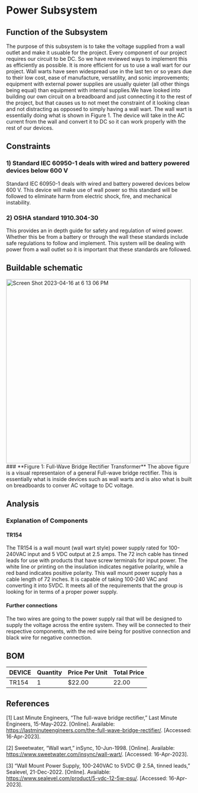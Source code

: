 # Power Subsystem


  
 
## Function of the Subsystem

The purpose of this subsystem is to take the voltage supplied from a wall outlet and make it usuable for the project. Every component of our project requires our circuit to be DC. So we have reviewed ways to implement this as efficiently as possible. It is more efficient for us to use a wall wart for our project. Wall warts have seen widespread use in the last ten or so years due to their low cost, ease of manufacture, versatility, and sonic improvements; equipment with external power supplies are usually quieter (all other things being equal) than equipment with internal supplies.We have looked into building our own circuit on a breadboard and just connecting it to the rest of the project, but that causes us to not meet the constraint of it looking clean and not distracting as opposed to simply having a wall wart. The wall wart is essentially doing what is shown in Figure 1. The device will take in the AC current from the wall and convert it to DC so it can work properly with the rest of our devices.


## Constraints

### 1) Standard IEC 60950-1 deals with wired and battery powered devices below 600 V
Standard IEC 60950-1 deals with wired and battery powered devices below 600 V. This device will make use of wall power so this standard will be followed to eliminate harm from electric shock, fire, and mechanical instability.


### 2) OSHA standard 1910.304-30
 This provides an in depth guide for safety and regulation of wired power. Whether this be from a battery or through the wall these standards include safe regulations to follow and implement. This system will be dealing with power from a wall outlet so it is important that these standards are followed.



## Buildable schematic 
<img width="499" alt="Screen Shot 2023-04-16 at 6 13 06 PM" src="https://user-images.githubusercontent.com/123600399/232348604-822c1af6-c6a6-4e7a-9731-5389d5561697.png">
### **Figure 1: Full-Wave Bridge Rectifier Transformer**
The above figure is a visual representaion of a general Full-wave bridge rectifier. This is essentially what is inside devices such as wall warts and is also what is built on breadboards to conver AC voltage to DC voltage.



## Analysis
### Explanation of Components

#### TR154

The TR154 is a wall mount (wall wart style) power supply rated for 100-240VAC input and 5 VDC output at 2.5 amps. The 72 inch cable has tinned leads for use with products that have screw terminals for input power. The white line or printing on the insulation indicates negative polarity, while a red band indicates positive polarity. 
This wall mount power supply has a cable length of 72 inches. It is capable of taking 100-240 VAC and converting it into 5VDC. It meets all of the requirements that the group is looking for in terms of a proper power supply.



#### Further connections

The two wires are going to the power supply rail that will be designed to supply the voltage across the entire system. They will be connected to their respective components, with the red wire being for positive connection and black wire for negative connection.


## BOM
| DEVICE            | Quantity | Price Per Unit | Total Price |
| ----------------- | -------- | -------------- | ----------- |
| TR154   | 1              | $22.00        | 22.00     |


## References

[1] Last Minute Engineers, “The full-wave bridge rectifier,” Last Minute Engineers, 15-May-2022. [Online]. Available: https://lastminuteengineers.com/the-full-wave-bridge-rectifier/. [Accessed: 16-Apr-2023].

[2] Sweetwater, “Wall wart,” inSync, 10-Jun-1998. [Online]. Available: https://www.sweetwater.com/insync/wall-wart/. [Accessed: 16-Apr-2023]. 

[3] “Wall Mount Power Supply, 100-240VAC to 5VDC @ 2.5A, tinned leads,” Sealevel, 21-Dec-2022. [Online]. Available: https://www.sealevel.com/product/5-vdc-12-5w-psu/. [Accessed: 16-Apr-2023]. 
